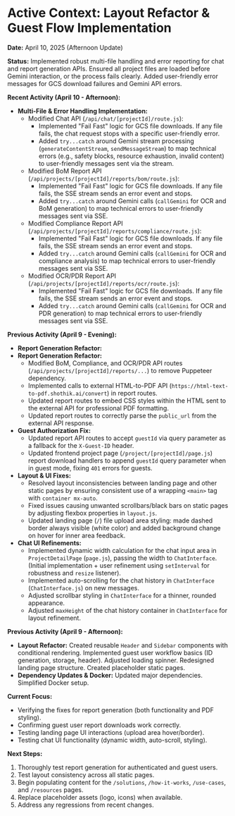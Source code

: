 # Active Context: Layout Refactor & Guest Flow Implementation

**Date:** April 10, 2025 (Afternoon Update)

**Status:** Implemented robust multi-file handling and error reporting for chat and report generation APIs. Ensured all project files are loaded before Gemini interaction, or the process fails clearly. Added user-friendly error messages for GCS download failures and Gemini API errors.

**Recent Activity (April 10 - Afternoon):**
- **Multi-File & Error Handling Implementation:**
    - Modified Chat API (`/api/chat/[projectId]/route.js`):
        - Implemented "Fail Fast" logic for GCS file downloads. If any file fails, the chat request stops with a specific user-friendly error.
        - Added `try...catch` around Gemini stream processing (`generateContentStream`, `sendMessageStream`) to map technical errors (e.g., safety blocks, resource exhaustion, invalid content) to user-friendly messages sent via the stream.
    - Modified BoM Report API (`/api/projects/[projectId]/reports/bom/route.js`):
        - Implemented "Fail Fast" logic for GCS file downloads. If any file fails, the SSE stream sends an error event and stops.
        - Added `try...catch` around Gemini calls (`callGemini` for OCR and BoM generation) to map technical errors to user-friendly messages sent via SSE.
    - Modified Compliance Report API (`/api/projects/[projectId]/reports/compliance/route.js`):
        - Implemented "Fail Fast" logic for GCS file downloads. If any file fails, the SSE stream sends an error event and stops.
        - Added `try...catch` around Gemini calls (`callGemini` for OCR and compliance analysis) to map technical errors to user-friendly messages sent via SSE.
    - Modified OCR/PDR Report API (`/api/projects/[projectId]/reports/ocr/route.js`):
        - Implemented "Fail Fast" logic for GCS file downloads. If any file fails, the SSE stream sends an error event and stops.
        - Added `try...catch` around Gemini calls (`callGemini` for OCR and PDR generation) to map technical errors to user-friendly messages sent via SSE.

**Previous Activity (April 9 - Evening):**
- **Report Generation Refactor:**
- **Report Generation Refactor:**
    - Modified BoM, Compliance, and OCR/PDR API routes (`/api/projects/[projectId]/reports/...`) to remove Puppeteer dependency.
    - Implemented calls to external HTML-to-PDF API (`https://html-text-to-pdf.shothik.ai/convert`) in report routes.
    - Updated report routes to embed CSS styles within the HTML sent to the external API for professional PDF formatting.
    - Updated report routes to correctly parse the `public_url` from the external API response.
- **Guest Authorization Fix:**
    - Updated report API routes to accept `guestId` via query parameter as a fallback for the `X-Guest-ID` header.
    - Updated frontend project page (`/project/[projectId]/page.js`) report download handlers to append `guestId` query parameter when in guest mode, fixing `401` errors for guests.
- **Layout & UI Fixes:**
    - Resolved layout inconsistencies between landing page and other static pages by ensuring consistent use of a wrapping `<main>` tag with `container mx-auto`.
    - Fixed issues causing unwanted scrollbars/black bars on static pages by adjusting flexbox properties in `layout.js`.
    - Updated landing page (`/`) file upload area styling: made dashed border always visible (white color) and added background change on hover for inner area feedback.
- **Chat UI Refinements:**
    - Implemented dynamic width calculation for the chat input area in `ProjectDetailPage` (`page.js`), passing the width to `ChatInterface`. (Initial implementation + user refinement using `setInterval` for robustness and `resize` listener).
    - Implemented auto-scrolling for the chat history in `ChatInterface` (`ChatInterface.js`) on new messages.
    - Adjusted scrollbar styling in `ChatInterface` for a thinner, rounded appearance.
    - Adjusted `maxHeight` of the chat history container in `ChatInterface` for layout refinement.

**Previous Activity (April 9 - Afternoon):**
- **Layout Refactor:** Created reusable `Header` and `Sidebar` components with conditional rendering. Implemented guest user workflow basics (ID generation, storage, header). Adjusted loading spinner. Redesigned landing page structure. Created placeholder static pages.
- **Dependency Updates & Docker:** Updated major dependencies. Simplified Docker setup.

**Current Focus:**
- Verifying the fixes for report generation (both functionality and PDF styling).
- Confirming guest user report downloads work correctly.
- Testing landing page UI interactions (upload area hover/border).
- Testing chat UI functionality (dynamic width, auto-scroll, styling).

**Next Steps:**
1.  Thoroughly test report generation for authenticated and guest users.
2.  Test layout consistency across all static pages.
3.  Begin populating content for the `/solutions`, `/how-it-works`, `/use-cases`, and `/resources` pages.
4.  Replace placeholder assets (logo, icons) when available.
5.  Address any regressions from recent changes.
